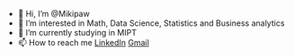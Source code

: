 - 👋 Hi, I’m @Mikipaw
- 👀 I’m interested in Math, Data Science, Statistics and Business analytics
- 🌱 I’m currently studying in MIPT
- 📫 How to reach me [LinkedIn](https://www.linkedin.com/in/mikhail-pavlov-386477218/) [Gmail](mailto:pools.mmm76@gmail.com)

<!---
Mikipaw/Mikipaw is a ✨ special ✨ repository because its `README.md` (this file) appears on your GitHub profile.
You can click the Preview link to take a look at your changes.
--->

